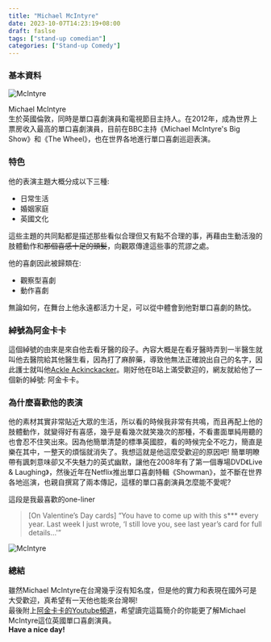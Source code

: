 ```yaml
---
title: "Michael McIntyre"
date: 2023-10-07T14:23:19+08:00
draft: faslse
tags: ["stand-up comedian"]
categories: ["Stand-up Comedy"]
---
```

### 基本資料
![McIntyre](https://yorkmix.com/wp-content/uploads/2018/01/michael-mcintyre-1300x867.jpg)

Michael McIntyre  
生於英國倫敦，同時是單口喜劇演員和電視節目主持人。在2012年，成為世界上票房收入最高的單口喜劇演員，目前在BBC主持《Michael McIntyre's Big Show》和《The Wheel》，也在世界各地進行單口喜劇巡迴表演。

### 特色
他的表演主題大概分成以下三種:
* 日常生活
* 婚姻家庭
* 英國文化  

這些主題的共同點都是描述那些看似合理但又有點不合理的事，再藉由生動活潑的肢體動作和~~那個喜感十足的頭髮~~，向觀眾傳達這些事的荒謬之處。

他的喜劇因此被歸類在:
* 觀察型喜劇
* 動作喜劇  

無論如何，在舞台上他永遠都活力十足，可以從中體會到他對單口喜劇的熱忱。

### 綽號為阿金卡卡
這個綽號的由來是來自他去看牙醫的段子。內容大概是在看牙醫時弄到一半醫生就叫他去醫院給其他醫生看，因為打了麻醉藥，導致他無法正確說出自己的名字，因此護士就叫他[Ackle Ackinckacker](https://youtu.be/kbu7ybhB9Fg)。剛好他在B站上滿受歡迎的，網友就給他了一個新的綽號: 阿金卡卡。

### 為什麼喜歡他的表演
他的素材其實非常貼近大眾的生活，所以看的時候我非常有共鳴，而且再配上他的肢體動作，就變得好有喜感，幾乎是看幾次就笑幾次的那種，不看畫面單純用聽的也會忍不住笑出來。因為他簡單清楚的標準英國腔，看的時候完全不吃力，簡直是樂在其中，一整天的煩惱就消失了。我想這就是他這麼受歡迎的原因吧! 簡單明瞭帶有諷刺意味卻又不失魅力的英式幽默，讓他在2008年有了第一個專場DVD《Live & Laughing》，然後近年在Netflix推出單口喜劇特輯《Showman》，並不斷在世界各地巡演，也親自撰寫了兩本傳記，這樣的單口喜劇演員怎麼能不愛呢?

這段是我最喜歡的one-liner
>[On Valentine’s Day cards] “You have to come up with this s*** every year. Last week I just wrote, ‘I still love you, see last year’s card for full details…'”  

![McIntyre](https://www.femalefirst.co.uk/image-library/partners/bang/land/1000/m/michael-mcintyre-e8c404ab6b986d6be5b0e6b1d23580e642ab0137.jpg)

### 總結
雖然Michael McIntyre在台灣幾乎沒有知名度，但是他的實力和表現在國外可是大受歡迎，真希望有一天他也能來台灣啊!  
最後附上[阿金卡卡的Youtube頻道](https://www.youtube.com/@MichaelMcIntyre)，希望讀完這篇簡介的你能更了解Michael McIntyre這位英國單口喜劇演員。  
**Have a nice day!**
